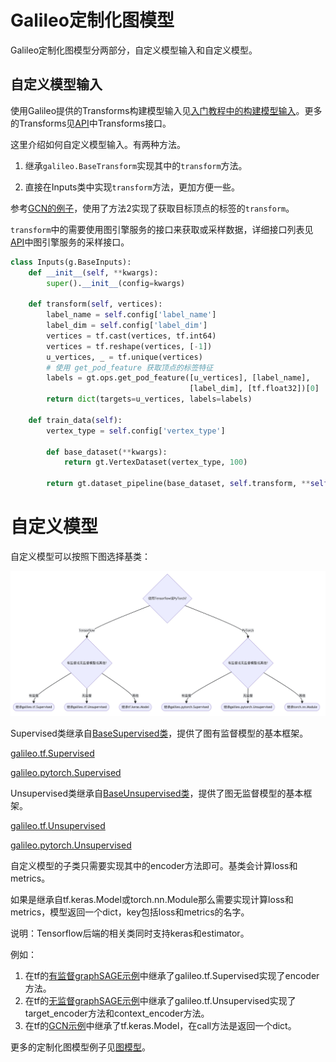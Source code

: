 # Galileo定制化图模型

Galileo定制化图模型分两部分，自定义模型输入和自定义模型。

## 自定义模型输入

使用Galileo提供的Transforms构建模型输入见[入门教程中的构建模型输入](introduce.md)。更多的Transforms见[API](api.md)中Transforms接口。

这里介绍如何自定义模型输入。有两种方法。

1. 继承`galileo.BaseTransform`实现其中的`transform`方法。

2. 直接在Inputs类中实现`transform`方法，更加方便一些。

参考[GCN的例子](../examples/tf/gcn/gcn.py)，使用了方法2实现了获取目标顶点的标签的`transform`。

`transform`中的需要使用图引擎服务的接口来获取或采样数据，详细接口列表见[API](api.md)中图引擎服务的采样接口。

```python
class Inputs(g.BaseInputs):
    def __init__(self, **kwargs):
        super().__init__(config=kwargs)

    def transform(self, vertices):
        label_name = self.config['label_name']
        label_dim = self.config['label_dim']
        vertices = tf.cast(vertices, tf.int64)
        vertices = tf.reshape(vertices, [-1])
        u_vertices, _ = tf.unique(vertices)
        # 使用 get_pod_feature 获取顶点的标签特征
        labels = gt.ops.get_pod_feature([u_vertices], [label_name],
                                        [label_dim], [tf.float32])[0]
        return dict(targets=u_vertices, labels=labels)

    def train_data(self):
        vertex_type = self.config['vertex_type']

        def base_dataset(**kwargs):
            return gt.VertexDataset(vertex_type, 100)

        return gt.dataset_pipeline(base_dataset, self.transform, **self.config)
```

# 自定义模型

自定义模型可以按照下图选择基类：

![alt flow](imgs/custom-flow.jpg)

Supervised类继承自[BaseSupervised类](api/galileo_framework_python_base_supervised_BaseSupervised.3.md)，提供了图有监督模型的基本框架。

[galileo.tf.Supervised](api/galileo_framework_tf_python_supervised_Supervised.3.md)

[galileo.pytorch.Supervised](api/galileo_framework_pytorch_python_supervised_Supervised.3.md)

Unsupervised类继承自[BaseUnsupervised类](api/galileo_framework_python_base_unsupervised_BaseUnsupervised.3.md)，提供了图无监督模型的基本框架。

[galileo.tf.Unsupervised](api/galileo_framework_tf_python_unsupervised_Unsupervised.3.md)

[galileo.pytorch.Unsupervised](api/galileo_framework_pytorch_python_unsupervised_Unsupervised.3.md)

自定义模型的子类只需要实现其中的encoder方法即可。基类会计算loss和metrics。

如果是继承自tf.keras.Model或torch.nn.Module那么需要实现计算loss和metrics，模型返回一个dict，key包括loss和metrics的名字。

说明：Tensorflow后端的相关类同时支持keras和estimator。

例如：

1. 在tf的[有监督graphSAGE示例](../examples/tf/sage/supervised.py)中继承了galileo.tf.Supervised实现了encoder方法。
2. 在tf的[无监督graphSAGE示例](../examples/tf/sage/unsupervised.py)中继承了galileo.tf.Unsupervised实现了target_encoder方法和context_encoder方法。
3. 在tf的[GCN示例](../examples/tf/gcn/gcn.py)中继承了tf.keras.Model，在call方法是返回一个dict。

更多的定制化图模型例子见[图模型](../examples/README.md)。

